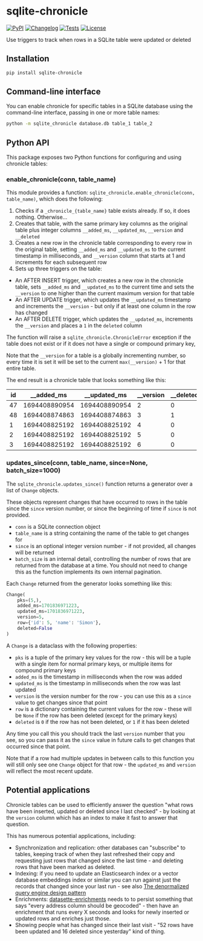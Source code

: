# sqlite-chronicle

[![PyPI](https://img.shields.io/pypi/v/sqlite-chronicle.svg)](https://pypi.org/project/sqlite-chronicle/)
[![Changelog](https://img.shields.io/github/v/release/simonw/sqlite-chronicle?include_prereleases&label=changelog)](https://github.com/simonw/sqlite-chronicle/releases)
[![Tests](https://github.com/simonw/sqlite-chronicle/workflows/Test/badge.svg)](https://github.com/simonw/sqlite-chronicle/actions?query=workflow%3ATest)
[![License](https://img.shields.io/badge/license-Apache%202.0-blue.svg)](https://github.com/simonw/sqlite-chronicle/blob/main/LICENSE)

Use triggers to track when rows in a SQLite table were updated or deleted

## Installation

```bash
pip install sqlite-chronicle
```

## Command-line interface

You can enable chronicle for specific tables in a SQLite database using the command-line interface, passing in one or more table names:

```bash
python -m sqlite_chronicle database.db table_1 table_2
```

## Python API

This package exposes two Python functions for configuring and using chronicle tables:

### enable_chronicle(conn, table_name)

This module provides a function: `sqlite_chronicle.enable_chronicle(conn, table_name)`, which does the following:

1. Checks if a `_chronicle_{table_name}` table exists already. If so, it does nothing. Otherwise...
2. Creates that table, with the same primary key columns as the original table plus integer columns `__added_ms`, `__updated_ms`, `__version` and `__deleted`
3. Creates a new row in the chronicle table corresponding to every row in the original table, setting `__added_ms` and `__updated_ms` to the current timestamp in milliseconds, and `__version` column that starts at 1 and increments for each subsequent row
4. Sets up three triggers on the table:

  - An AFTER INSERT trigger, which creates a new row in the chronicle table, sets `__added_ms` and `__updated_ms` to the current time and sets the `__version` to one higher than the current maximum version for that table
  - An AFTER UPDATE trigger, which updates the `__updated_ms` timestamp and increments the `__version` - but only if at least one column in the row has changed
  - An AFTER DELETE trigger, which updates the `__updated_ms`, increments the `__version` and places a `1` in the `deleted` column

The function will raise a `sqlite_chronicle.ChronicleError` exception if the table does not exist or if it does not have a single or compound primary key, 

Note that the `__version` for a table is a globally incrementing number, so every time it is set it will be set to the current `max(__version)` + 1 for that entire table.

The end result is a chronicle table that looks something like this:

|  id |    __added_ms  | __updated_ms | __version | __deleted |
|-----|---------------|---------|--------|---------|
|  47 | 1694408890954 | 1694408890954 | 2 |      0 |
|  48 | 1694408874863 | 1694408874863 | 3 |      1 |
|   1 | 1694408825192 | 1694408825192 | 4 |      0 |
|   2 | 1694408825192 | 1694408825192 | 5 |      0 |
|   3 | 1694408825192 | 1694408825192 | 6 |      0 |

### updates_since(conn, table_name, since=None, batch_size=1000)

The `sqlite_chronicle.updates_since()` function returns a generator over a list of `Change` objects.

These objects represent changes that have occurred to rows in the table since the `since` version number, or since the beginning of time if `since` is not provided.

- `conn` is a SQLite connection object
- `table_name` is a string containing the name of the table to get changes for
- `since` is an optional integer version number - if not provided, all changes will be returned
- `batch_size` is an internal detail, controlling the number of rows that are returned from the database at a time. You should not need to change this as the function implements its own internal pagination.

Each `Change` returned from the generator looks something like this:

```python
Change(
    pks=(5,),
    added_ms=1701836971223,
    updated_ms=1701836971223,
    version=5,
    row={'id': 5, 'name': 'Simon'},
    deleted=False
)
```
A `Change` is a dataclass with the following properties:

- `pks` is a tuple of the primary key values for the row - this will be a tuple with a single item for normal primary keys, or multiple items for compound primary keys
- `added_ms` is the timestamp in milliseconds when the row was added
- `updated_ms` is the timestamp in milliseconds when the row was last updated
- `version` is the version number for the row - you can use this as a `since` value to get changes since that point
- `row` is a dictionary containing the current values for the row - these will be `None` if the row has been deleted (except for the primary keys)
- `deleted` is `0` if the row has not been deleted, or `1` if it has been deleted

Any time you call this you should track the last `version` number that you see, so you can pass it as the `since` value in future calls to get changes that occurred since that point.

Note that if a row had multiple updates in between calls to this function you will still only see one `Change` object for that row - the `updated_ms` and `version` will reflect the most recent update.

## Potential applications

Chronicle tables can be used to efficiently answer the question "what rows have been inserted, updated or deleted since I last checked" - by looking at the `version` column which has an index to make it fast to answer that question.

This has numerous potential applications, including:

- Synchronization and replication: other databases can "subscribe" to tables, keeping track of when they last refreshed their copy and requesting just rows that changed since the last time - and deleting rows that have been marked as deleted.
- Indexing: if you need to update an Elasticsearch index or a vector database embeddings index or similar you can run against just the records that changed since your last run - see also [The denormalized query engine design pattern](https://2017.djangocon.us/talks/the-denormalized-query-engine-design-pattern/)
- Enrichments: [datasette-enrichments](https://github.com/datasette/datasette-enrichments) needs to to persist something that says "every address column should be geocoded" - then have an enrichment that runs every X seconds and looks for newly inserted or updated rows and enriches just those.
- Showing people what has changed since their last visit - "52 rows have been updated and 16 deleted since yesterday" kind of thing.
